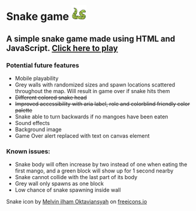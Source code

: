 # Snake game <img src="/favicon.svg" alt="snake icon" width="40" height="40"/>

## A simple snake game made using HTML and JavaScript. [Click here to play](https://tanix98.github.io/snake-game/)

### Potential future features

-   Mobile playability
-   Grey walls with randomized sizes and spawn locations scattered throughout the map. Will result in game over if snake hits them
-   ~~Different colored snake head~~
-   ~~Improved accessibility with aria label, role and colorblind friendly color palette~~
-   Snake able to turn backwards if no mangoes have been eaten
-   Sound effects
-   Background image
-   Game Over alert replaced with text on canvas element

### Known issues:

-   Snake body will often increase by two instead of one when eating the first mango, and a green block will show up for 1 second nearby
-   Snake cannot collide with the last part of its body
-   Grey wall only spawns as one block
-   Low chance of snake spawning inside wall

Snake icon by <a href="https://freeicons.io/profile/8939">Melvin ilham Oktaviansyah</a> on <a href="https://freeicons.io">freeicons.io</a>
